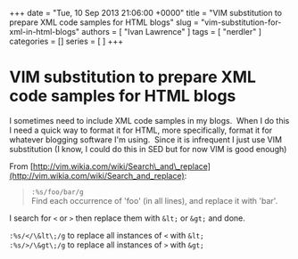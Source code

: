 +++
date = "Tue, 10 Sep 2013 21:06:00 +0000"
title = "VIM substitution to prepare XML code samples for HTML blogs"
slug = "vim-substitution-for-xml-in-html-blogs"
authors = [ "Ivan Lawrence" ]
tags = [ "nerdler" ]
categories = []
series = [ ]
+++

# VIM substitution to prepare XML code samples for HTML blogs

I sometimes need to include XML code samples in my blogs.  When I do this I need a quick way to format it for HTML, more specifically, format it for whatever blogging software I'm using.  Since it is infrequent I just use VIM substitution (I know, I could do this in SED but for now VIM is good enough)  
  
From [http://vim.wikia.com/wiki/Search\_and\_replace](http://vim.wikia.com/wiki/Search_and_replace):  

> `:%s/foo/bar/g`  
> Find each occurrence of 'foo' (in all lines), and replace it with 'bar'.

  
I search for `<` or `>` then replace them with `&lt;` or `&gt;` and done.  
  
`:%s/</\&lt\;/g` to replace all instances of `<` with `&lt;`  
`:%s/>/\&gt\;/g` to replace all instances of `>` with `&gt;`